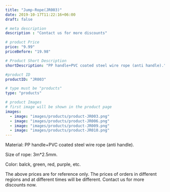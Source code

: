 ```yaml
---
title: "Jump-Rope(JR003)"
date: 2019-10-17T11:22:16+06:00
draft: false

# meta description
description : "Contact us for more discounts"

# product Price
price: "9.99"
priceBefore: "19.98"

# Product Short Description
shortDescription: "PP handle+PVC coated steel wire rope (anti handle)."

#product ID
productID: "JR003"

# type must be "products"
type: "products"

# product Images
# first image will be shown in the product page
images:
  - image: "images/products/product-JR003.png"
  - image: "images/products/product-JR006.png"
  - image: "images/products/product-JR009.png"
  - image: "images/products/product-JR010.png"
---
```


Material: PP handle+PVC coated steel wire rope (anti handle).

Size of rope: 3m\*2.5mm.

Color: balck, green, red, purple, etc.

The above prices are for reference only. The prices of orders in different regions and at different times will be different. Contact us for more discounts now. 
